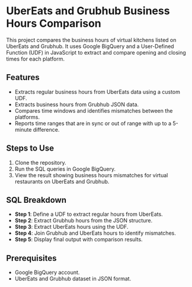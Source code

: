 # UberEats and Grubhub Business Hours Comparison

This project compares the business hours of virtual kitchens listed on UberEats and Grubhub. It uses Google BigQuery and a User-Defined Function (UDF) in JavaScript to extract and compare opening and closing times for each platform.

## Features
- Extracts regular business hours from UberEats data using a custom UDF.
- Extracts business hours from Grubhub JSON data.
- Compares time windows and identifies mismatches between the platforms.
- Reports time ranges that are in sync or out of range with up to a 5-minute difference.

## Steps to Use
1. Clone the repository.
2. Run the SQL queries in Google BigQuery.
3. View the result showing business hours mismatches for virtual restaurants on UberEats and Grubhub.

## SQL Breakdown
- **Step 1**: Define a UDF to extract regular hours from UberEats.
- **Step 2**: Extract Grubhub hours from the JSON structure.
- **Step 3**: Extract UberEats hours using the UDF.
- **Step 4**: Join Grubhub and UberEats hours to identify mismatches.
- **Step 5**: Display final output with comparison results.

## Prerequisites
- Google BigQuery account.
- UberEats and Grubhub dataset in JSON format.
